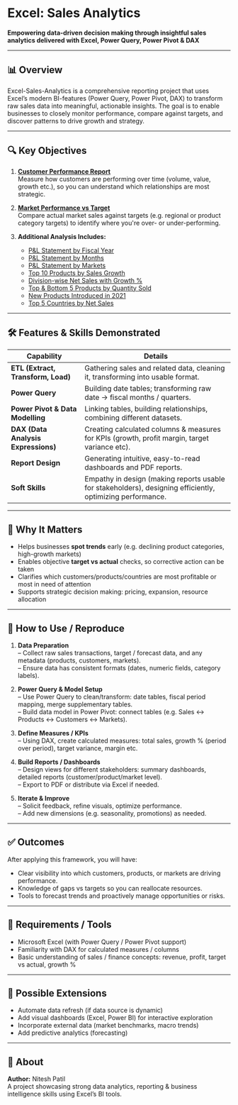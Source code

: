 # Excel: Sales Analytics

**Empowering data-driven decision making through insightful sales analytics delivered with Excel, Power Query, Power Pivot & DAX**

---

## 📊 Overview

Excel-Sales-Analytics is a comprehensive reporting project that uses Excel’s modern BI-features (Power Query, Power Pivot, DAX) to transform raw sales data into meaningful, actionable insights. The goal is to enable businesses to closely monitor performance, compare against targets, and discover patterns to drive growth and strategy.

---

## 🔍 Key Objectives

1. **[Customer Performance Report](./Customer%20Performance%20Report.pdf)**  
   Measure how customers are performing over time (volume, value, growth etc.), so you can understand which relationships are most strategic.

2. **[Market Performance vs Target](./Market%20Performance%20vs%20Target%20Report.pdf)**  
   Compare actual market sales against targets (e.g. regional or product category targets) to identify where you're over- or under-performing.

3. **Additional Analysis Includes:**
   - [P&L Statement by Fiscal Year](./P%26L%20Statement%20by%20Fiscal%20Year.pdf)  
   - [P&L Statement by Months](./P%26L%20Statement%20by%20Months.pdf)  
   - [P&L Statement by Markets](./P%26L%20Statement%20by%20Markets.pdf)  
   - [Top 10 Products by Sales Growth](./Top%2010%20Products.pdf)  
   - [Division-wise Net Sales with Growth %](./Division.pdf)  
   - [Top & Bottom 5 Products by Quantity Sold](./Top%20and%20bottom%20products%20-%20QTY.pdf)  
   - [New Products Introduced in 2021](./New%20Product%20Added%20in%202021.pdf)  
   - [Top 5 Countries by Net Sales](./Top%205%20Countries.pdf)  

---

## 🛠️ Features & Skills Demonstrated

| Capability | Details |
|-----------|---------|
| **ETL (Extract, Transform, Load)** | Gathering sales and related data, cleaning it, transforming into usable format. |
| **Power Query** | Building date tables; transforming raw date → fiscal months / quarters. |
| **Power Pivot & Data Modelling** | Linking tables, building relationships, combining different datasets. |
| **DAX (Data Analysis Expressions)** | Creating calculated columns & measures for KPIs (growth, profit margin, target variance etc). |
| **Report Design** | Generating intuitive, easy-to-read dashboards and PDF reports. |
| **Soft Skills** | Empathy in design (making reports usable for stakeholders), designing efficiently, optimizing performance. |

---

## 🎯 Why It Matters

- Helps businesses **spot trends** early (e.g. declining product categories, high-growth markets)  
- Enables objective **target vs actual** checks, so corrective action can be taken  
- Clarifies which customers/products/countries are most profitable or most in need of attention  
- Supports strategic decision making: pricing, expansion, resource allocation  

---

## 🚀 How to Use / Reproduce

1. **Data Preparation**  
   – Collect raw sales transactions, target / forecast data, and any metadata (products, customers, markets).  
   – Ensure data has consistent formats (dates, numeric fields, category labels).

2. **Power Query & Model Setup**  
   – Use Power Query to clean/transform: date tables, fiscal period mapping, merge supplementary tables.  
   – Build data model in Power Pivot: connect tables (e.g. Sales ↔ Products ↔ Customers ↔ Markets).

3. **Define Measures / KPIs**  
   – Using DAX, create calculated measures: total sales, growth % (period over period), target variance, margin etc.

4. **Build Reports / Dashboards**  
   – Design views for different stakeholders: summary dashboards, detailed reports (customer/product/market level).  
   – Export to PDF or distribute via Excel if needed.

5. **Iterate & Improve**  
   – Solicit feedback, refine visuals, optimize performance.  
   – Add new dimensions (e.g. seasonality, promotions) as needed.  

---

## ✅ Outcomes

After applying this framework, you will have:

- Clear visibility into which customers, products, or markets are driving performance.  
- Knowledge of gaps vs targets so you can reallocate resources.  
- Tools to forecast trends and proactively manage opportunities or risks.  

---

## 📌 Requirements / Tools

- Microsoft Excel (with Power Query / Power Pivot support)  
- Familiarity with DAX for calculated measures / columns  
- Basic understanding of sales / finance concepts: revenue, profit, target vs actual, growth %

---

## 🧭 Possible Extensions

- Automate data refresh (if data source is dynamic)  
- Add visual dashboards (Excel, Power BI) for interactive exploration  
- Incorporate external data (market benchmarks, macro trends)  
- Add predictive analytics (forecasting)  

---

## 👤 About

**Author:** Nitesh Patil  
A project showcasing strong data analytics, reporting & business intelligence skills using Excel’s BI tools.
